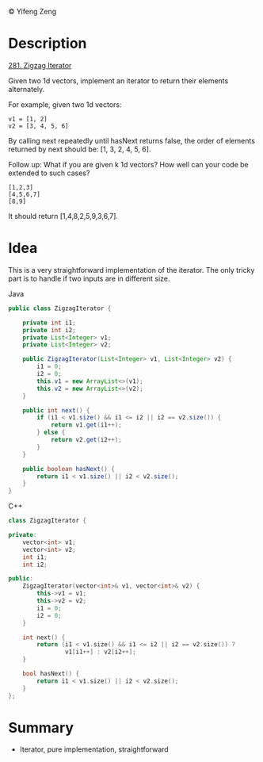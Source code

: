 &copy; Yifeng Zeng

# Description

[281. Zigzag Iterator](https://leetcode.com/problems/zigzag-iterator/description/)

Given two 1d vectors, implement an iterator to return their elements alternately.

For example, given two 1d vectors:
```
v1 = [1, 2]
v2 = [3, 4, 5, 6]
```
By calling next repeatedly until hasNext returns false, the order of elements returned by next should be: [1, 3, 2, 4, 5, 6].

Follow up: What if you are given k 1d vectors? How well can your code be extended to such cases?
```
[1,2,3]
[4,5,6,7]
[8,9]
```
It should return [1,4,8,2,5,9,3,6,7].

# Idea

This is a very straightforward implementation of the iterator. The only tricky part is to handle if two inputs are in different size.

Java
```java
public class ZigzagIterator {

    private int i1;
    private int i2;
    private List<Integer> v1;
    private List<Integer> v2;

    public ZigzagIterator(List<Integer> v1, List<Integer> v2) {
        i1 = 0;
        i2 = 0;
        this.v1 = new ArrayList<>(v1);
        this.v2 = new ArrayList<>(v2);
    }

    public int next() {
        if (i1 < v1.size() && i1 <= i2 || i2 == v2.size()) {
            return v1.get(i1++);
        } else {
            return v2.get(i2++);
        }
    }

    public boolean hasNext() {
        return i1 < v1.size() || i2 < v2.size();
    }
}
```

C++
```cpp
class ZigzagIterator {

private:
    vector<int> v1;
    vector<int> v2;
    int i1;
    int i2;

public:
    ZigzagIterator(vector<int>& v1, vector<int>& v2) {
        this->v1 = v1;
        this->v2 = v2;
        i1 = 0;
        i2 = 0;
    }

    int next() {
        return (i1 < v1.size() && i1 <= i2 || i2 == v2.size()) ?
                v1[i1++] : v2[i2++];
    }

    bool hasNext() {
        return i1 < v1.size() || i2 < v2.size();
    }
};
```

# Summary
- Iterator, pure implementation, straightforward

